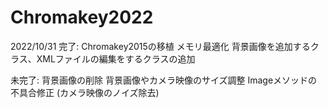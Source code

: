 # Chromakey2022
2022/10/31
完了:
  Chromakey2015の移植
  メモリ最適化
  背景画像を追加するクラス、XMLファイルの編集をするクラスの追加

未完了:
  背景画像の削除
  背景画像やカメラ映像のサイズ調整
  Imageメソッドの不具合修正
  (カメラ映像のノイズ除去)

